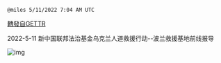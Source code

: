 
`@miles 5/11/2022 7:04 AM UTC`

[轉發自GETTR](https://gettr.com/post/p198fh87918)

2022-5-11  新中国联邦法治基金乌克兰人道救援行动--波兰救援基地前线报导

![img](https://media.gettr.com/group50/origin/2022/05/11/06/0981dac0-5975-d413-b0e3-234eb4e40c5d/6383d6c383a688bc0ce747d8282e44b3.jpeg)

